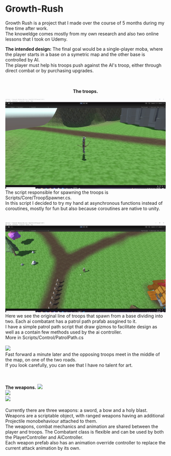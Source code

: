 # Growth-Rush
Growth Rush is a project that I made over the course of 5 months during my free time after work. <br>
The knoweldge comes mostly from my own research and also two online lessons that I took on Udemy.<br>


<strong>The intended design:</strong>
The final goal would be a single-player moba, where the player starts in a base on a symetric map and the other base is controlled by AI.<br>
The player must help his troops push against the AI's troop, either through direct combat or by purchasing upgrades.<br>
<br>
<br>
<p align="center">
<strong>The troops.</strong>
 
<img src="./GameplayGifs/TroopsSpawning.gif"><br>
The script responsible for spawning the troops is Scripts/Core/TroopSpawner.cs.<br>
In this script I decided to try my hand at asynchronous functions instead of coroutines, mostly for fun but also because coroutines are native to unity.<br>
<br>
 <br>
<img src="./GameplayGifs/PatrolPath.gif"><br>
Here we see the original line of troops that spawn from a base dividing into two. Each ai combatant has a patrol path prafab assgined to it.<br>
I have a simple patrol path script that draw gizmos to facilitate design as well as a contain few methods used by the ai controller.<br>
More in Scripts/Control/PatrolPath.cs
 <br>
 <br>
<img src="./GameplayGifs/TroopsCombat.gif"><br>
Fast forward a minute later and the opposing troops meet in the middle of the map, on one of the two roads.<br>
If you look carefully, you can see that I have no talent for art.<br>
 <br>
 <br>
 <br>
 <strong>The weapons.</strong>
 <img src="./GameplayGifs/PlayerSword.gif"><br>
 <img src="./GameplayGifs/PlayerBow.gif"><br>
 <img src="./GameplayGifs/PlayerMagic.gif"><br>
 <br>
 Currently there are three weapons: a sword, a bow and a holy blast. Weapons are a scriptable object, with ranged weapons having an additional Projectile monobehaviour attached to them.<br>
 The weapons, combat mechanics and animation are shared between the player and troops. The Combatant class is flexible and can be used by both the PlayerController and AiController.<br>
 Each weapon prefab also has an animation override controller to replace the current attack animation by its own.<br>
</p>
